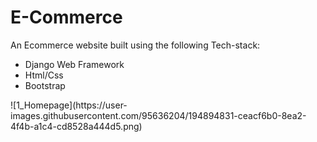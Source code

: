 # E-Commerce
An Ecommerce website built using the following Tech-stack:
<ul>
  <li>Django Web Framework</li>
  <li>Html/Css</li>
  <li>Bootstrap</li>
</ul>
![1_Homepage](https://user-images.githubusercontent.com/95636204/194894831-ceacf6b0-8ea2-4f4b-a1c4-cd8528a444d5.png)
